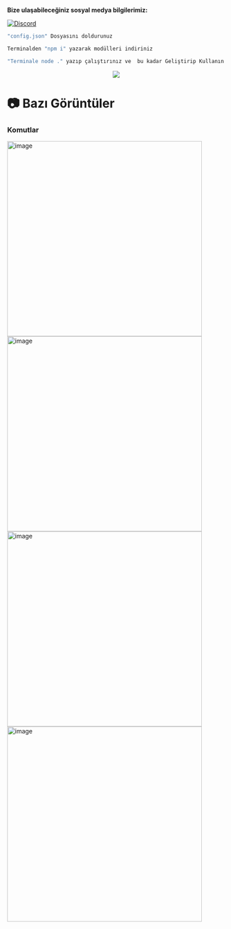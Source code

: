 




**Bize ulaşabileceğiniz sosyal medya bilgilerimiz:**

 [![Discord](https://lanyard.cnrad.dev/api/1179280051443867728)](https://discord.com/users/1179280051443867728)





```js
"config.json" Dosyasını doldurunuz

Terminalden "npm i" yazarak modülleri indiriniz

"Terminale node ." yazıp çalıştırınız ve  bu kadar Geliştirip Kullanın :D
```

<div align="center">
    <img src="https://komarev.com/ghpvc/?username=mutifix&color=yellow"/>
</div>


# 📷 Bazı Görüntüler

### Komutlar

 <img width="450" alt="image" src="https://cdn.discordapp.com/attachments/1198705969622941879/1209247643990237204/Ekran_Resmi_2024-02-20_00.09.39.png?ex=65e63aa1&is=65d3c5a1&hm=d91b982d979c784f85c7766dec1862d17cdce9c912a9554afed35da83dbdc9be&">

 
 <img width="450" alt="image" src="https://cdn.discordapp.com/attachments/1198705969622941879/1209247644388560946/Ekran_Resmi_2024-02-20_00.10.40.png?ex=65e63aa1&is=65d3c5a1&hm=254f1136d012d8c637fb794f70559028713ababe73b075e891a4edc88a2b5f19&">


 <img width="450" alt="image" src="https://cdn.discordapp.com/attachments/1198705969622941879/1209247644698935346/Ekran_Resmi_2024-02-20_00.11.02.png?ex=65e63aa1&is=65d3c5a1&hm=361b4e4b6e6695c4353e9b13631ab9a7c5db4863079f33cc4f9cd1b26f36f903&">

 <img width="450" alt="image" src="https://cdn.discordapp.com/attachments/1198705969622941879/1209247645021773884/Ekran_Resmi_2024-02-20_00.11.18.png?ex=65e63aa1&is=65d3c5a1&hm=48b18302288d28b50da5e557bdf1589d23978f3b61d7e00910938ee3f34db66e&">

